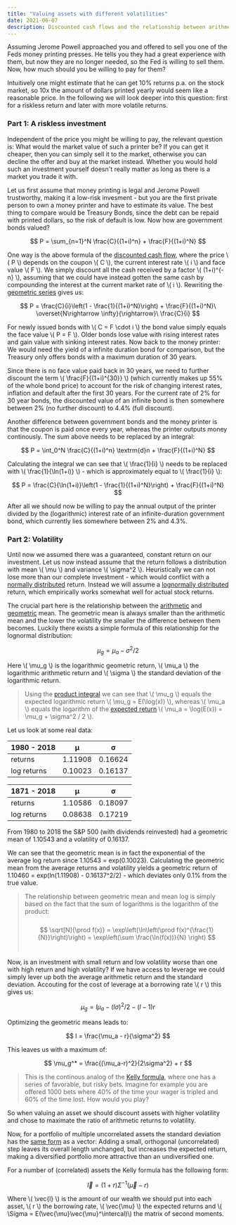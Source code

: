 ```yaml
---
title: "Valuing assets with different volatilities"
date: 2021-06-07
description: Discounted cash flows and the relationship between arithmetic and geometric mean of a lognormal distribution
---
```


Assuming Jerome Powell approached you and offered to sell you one of the Feds money printing presses. He tells you they had a great experience with them, but now they are no longer needed, so the Fed is willing to sell them. Now, how much should you be willing to pay for them?

Intuitively one might estimate that he can get 10% returns p.a. on the stock market, so 10x the amount of dollars printed yearly would seem like a reasonable price. In the following we will look deeper into this question: first for a riskless return and later with more volatile returns.

### Part 1: A riskless investment

Independent of the price you might be willing to pay, the relevant question is: What would the market value of such a printer be? If you can get it cheaper, then you can simply sell it to the market, otherwise you can decline the offer and buy at the market instead. Whether you would hold such an investment yourself doesn't really matter as long as there is a market you trade it with.

Let us first assume that money printing is legal and Jerome Powell trustworthy, making it a low-risk invesment - but you are the first private person to own a money printer and have to estimate its value. The best thing to compare would be Treasury Bonds, since the debt can be repaid with printed dollars, so the risk of default is low. Now how are government bonds valued?

$$
  P = \sum_{n=1}^N \frac{C}{(1+i)^n} + \frac{F}{(1+i)^N}
$$

One way is the above formula of the [discounted cash flow](https://en.wikipedia.org/wiki/Discounted_cash_flow), where the price \\( P \\) depends on the coupon \\( C \\), the current interest rate \\( i \\) and face value \\( F \\). We simply discount all the cash received by a factor \\( (1+i)^{-n} \\), assuming that we could have instead gotten the same cash by compounding the interest at the current market rate of \\( i \\). Rewriting the [geometric series](https://en.wikipedia.org/wiki/Geometric_series) gives us:

$$
  P = \frac{C}{i}\left(1 - \frac{1}{(1+i)^N}\right) + \frac{F}{(1+i)^N}\ \overset{N\rightarrow \infty}{\rightarrow}\ \frac{C}{i}
$$

For newly issued bonds with \\( C = F \cdot i \\) the bond value simply equals the face value \\( P = F \\). Older bonds lose value with rising interest rates and gain value with sinking interest rates. Now back to the money printer: We would need the yield of a infinite duration bond for comparison, but the Treasury only offers bonds with a maximum duration of 30 years.

Since there is no face value paid back in 30 years, we need to further discount the term \\( \frac{F}{(1+i)^{30}} \\) (which currently makes up 55% of the whole bond price) to account for the risk of changing interest rates, inflation and default after the first 30 years. For the current rate of 2% for 30 year bonds, the discounted value of an infinite bond is then somewhere between 2% (no further discount) to 4.4% (full discount).

Another difference between government bonds and the money printer is that the coupon is paid once every year, whereas the printer outputs money continously. The sum above needs to be replaced by an integral:

$$
  P = \int_0^N \frac{C}{(1+i)^n} \textrm{d}n + \frac{F}{(1+i)^N}
$$

Calculating the integral we can see that \\( \frac{1}{i} \\) needs to be replaced with \\( \frac{1}{\ln(1+i)} \\) - which is approximately equal to \\( \frac{1}{i} \\):

$$
  P = \frac{C}{\ln(1+i)}\left(1 - \frac{1}{(1+i)^N}\right) + \frac{F}{(1+i)^N}
$$

After all we should now be willing to pay the annual output of the printer divided by the (logarithmic) interest rate of an infinite-duration government bond, which currently lies somewhere between 2% and 4.3%.

### Part 2: Volatility

Until now we assumed there was a guaranteed, constant return on our investment. Let us now instead assume that the return follows a distribution with mean \\( \mu \\) and variance \\( \sigma^2 \\). Heuristically we can not lose more than our complete investment - which would conflict with a [normally distributed](https://en.wikipedia.org/wiki/Normal_distribution) return. Instead we will assume a [lognormally distributed](https://en.wikipedia.org/wiki/Log-normal_distribution) return, which empirically works somewhat well for actual stock returns.

The crucial part here is the relationship between the [arithmetic](https://en.wikipedia.org/wiki/Arithmetic_mean) and [geometric](https://en.wikipedia.org/wiki/Geometric_mean) mean. The geometric mean is always smaller than the arithmetic mean and the lower the volatility the smaller the difference between them becomes. Luckily there exists a simple formula of this relationship for the lognormal distribution:

$$
  \mu_g = \mu_a - \sigma^2 / 2
$$

Here \\( \mu_g \\) is the logarithmic geometric return, \\( \mu_a \\) the logarithmic arithmetic return and \\( \sigma \\) the standard deviation of the logarithmic return.

> Using the [product integral](https://en.wikipedia.org/wiki/Product_integral#Type_II:_geometric_integral) we can see that \\( \mu_g \\) equals the expected logarithmic return \\( \mu_g = E(\log(x)) \\), whereas \\( \mu_a \\) equals the logarithm of the [expected return](https://en.wikipedia.org/wiki/Log-normal_distribution#Arithmetic_moments) \\( \mu_a = \log(E(x)) = \mu_g + \sigma^2 / 2 \\).

Let us look at some real data:

| 1980 - 2018 | μ       | σ       |
|-------------|---------|---------|
| returns     | 1.11908 | 0.16624 |
| log returns | 0.10023 | 0.16137 |

| 1871 - 2018 | μ       | σ       |
|-------------|---------|---------|
| returns     | 1.10586 | 0.18097 |
| log returns | 0.08638 | 0.17219 |

From 1980 to 2018 the S&P 500 (with dividends reinvested) had a geometric mean of 1.10543 and a volatility of 0.16137.

We can see that the geometric mean is in fact the exponential of the average log return since 1.10543 = exp(0.10023). Calculating the geometric mean from the average returns and volatility yields a geometric return of 1.10460 = exp(ln(1.11908) - 0.16137^2/2) - which deviates only 0.1% from the true value.

> The relationship between geometric mean and mean log is simply based on the fact that the sum of logarithms is the logarithm of the product: <br><br>
> $$ \sqrt[N]{\prod f(x)} = \exp\left(\ln\left(\prod f(x)^{\frac{1}{N}}\right)\right) = \exp\left(\sum \frac{\ln(f(x))}{N} \right) $$ <br>

Now, is an investment with small return and low volatility worse than one with high return and high volatility? If we have access to leverage we could simply lever up both the average arithmetic return and the standard deviation. Accouting for the cost of leverage at a borrowing rate \\( r \\) this gives us:

$$
  \mu_g = l \mu_a - (l\sigma)^2/2 - (l - 1)r
$$

Optimizing the geometric means leads to:

$$
  l = \frac{\mu_a - r}{\sigma^2}
$$

This leaves us with a maximum of:

$$
  \mu_g^* = \frac{(\mu_a-r)^2}{2\sigma^2} + r
$$

> This is the continous analog of the [Kelly formula](https://en.wikipedia.org/wiki/Kelly_criterion), where one has a series of favorable, but risky bets. Imagine for example you are offered 1000 bets where 40% of the time your wager is tripled and 60% of the time lost. How would you play?

So when valuing an asset we should discount assets with higher volatility and chose to maximate the ratio of arithmetic returns to volatility.

Now, for a portfolio of multiple uncorrelated assets the standard deviation has the [same form](https://en.wikipedia.org/wiki/Propagation_of_uncertainty#Example_formulae) as a vector: Adding a small, orthogonal (uncorrelated) step leaves its overall length unchanged, but increases the expected return, making a diversified portfolio more attractive than an undiversified one.

For a number of (correlated) assets the Kelly formula has the following form:

$$
  \vec{l} = (1+r)\Sigma^{-1} (\vec{\mu} - r)
$$

Where \\( \vec{l} \\) is the amount of our wealth we should put into each asset, \\( r \\) the borrowing rate, \\( \vec{\mu} \\) the expected returns and \\( \Sigma = E(\vec{\mu}\vec{\mu}^\intercal)\\) the matrix of second moments.
